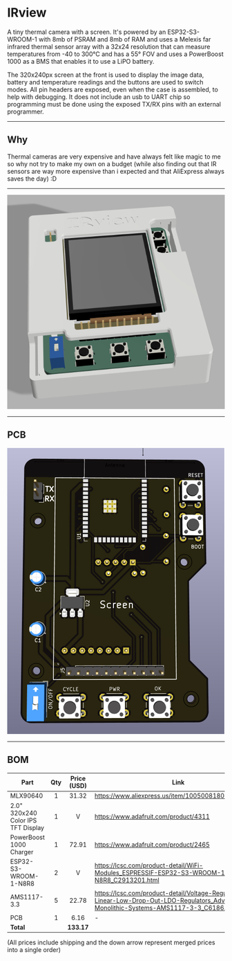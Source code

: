# IRview

A tiny thermal camera with a screen. It's powered by an  ESP32-S3-WROOM-1 with 8mb of PSRAM and 8mb of RAM and uses a Melexis far infrared thermal sensor array with a 32x24 resolution that can measure temperatures from -40 to 300°C and has a 55° FOV and uses a PowerBoost 1000 as a BMS that enables it to use a LiPO battery.

The 320x240px screen at the front is used to display the image data, battery and temperature readings and the buttons are used to switch modes. All pin headers are exposed, even when the case is assembled, to help with debugging. It does not include an usb to UART chip so programming must be done using the exposed TX/RX pins with an external programmer.

---

## Why

Thermal cameras are very expensive and have always felt like magic to me so why not try to make my own on a budget (while also finding out that IR sensors are way more expensive than i expected and that AliExpress always saves the day) :D

---

![Final Render](images/image-9.png)

---

## PCB

![PCB](images/image-10.png)

---

## BOM

| Part      | Qty | Price (USD) | Link |
| --------- | :-: | :---------: | ---- |
|  MLX90640 |  1  | 31.32 | https://www.aliexpress.us/item/1005008180135795.html |
| 2.0" 320x240 Color IPS TFT Display |  1  | V | https://www.adafruit.com/product/4311 |
| PowerBoost 1000 Charger |  1  | 72.91 | https://www.adafruit.com/product/2465 |
| ESP32-S3-WROOM-1-N8R8 |  2  | V | https://lcsc.com/product-detail/WiFi-Modules_ESPRESSIF-ESP32-S3-WROOM-1-N8R8_C2913201.html |
| AMS1117-3.3 |  5  | 22.78 | https://lcsc.com/product-detail/Voltage-Regulators-Linear-Low-Drop-Out-LDO-Regulators_Advanced-Monolithic-Systems-AMS1117-3-3_C6186.html |
| PCB |  1  | 6.16 | - |
| **Total** |     |  **133.17** |      |

(All prices include shipping and the down arrow represent merged prices into a single order)
